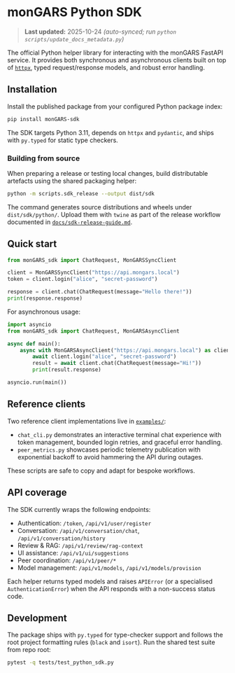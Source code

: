 # monGARS Python SDK

> **Last updated:** 2025-10-24 _(auto-synced; run `python scripts/update_docs_metadata.py`)_

The official Python helper library for interacting with the monGARS FastAPI
service. It provides both synchronous and asynchronous clients built on top of
[`httpx`](https://www.python-httpx.org/), typed request/response models, and
robust error handling.

## Installation

Install the published package from your configured Python package index:

```bash
pip install monGARS-sdk
```

The SDK targets Python 3.11, depends on `httpx` and `pydantic`, and ships with
`py.typed` for static type checkers.

### Building from source

When preparing a release or testing local changes, build distributable
artefacts using the shared packaging helper:

```bash
python -m scripts.sdk_release --output dist/sdk
```

The command generates source distributions and wheels under
`dist/sdk/python/`. Upload them with `twine` as part of the release workflow
documented in [`docs/sdk-release-guide.md`](../../docs/sdk-release-guide.md).

## Quick start

```python
from monGARS_sdk import ChatRequest, MonGARSSyncClient

client = MonGARSSyncClient("https://api.mongars.local")
token = client.login("alice", "secret-password")

response = client.chat(ChatRequest(message="Hello there!"))
print(response.response)
```

For asynchronous usage:

```python
import asyncio
from monGARS_sdk import ChatRequest, MonGARSAsyncClient

async def main():
    async with MonGARSAsyncClient("https://api.mongars.local") as client:
        await client.login("alice", "secret-password")
        result = await client.chat(ChatRequest(message="Hi!"))
        print(result.response)

asyncio.run(main())
```

## Reference clients

Two reference client implementations live in [`examples/`](examples/):

- `chat_cli.py` demonstrates an interactive terminal chat experience with token
  management, bounded login retries, and graceful error handling.
- `peer_metrics.py` showcases periodic telemetry publication with exponential
  backoff to avoid hammering the API during outages.

These scripts are safe to copy and adapt for bespoke workflows.

## API coverage

The SDK currently wraps the following endpoints:

- Authentication: `/token`, `/api/v1/user/register`
- Conversation: `/api/v1/conversation/chat`, `/api/v1/conversation/history`
- Review & RAG: `/api/v1/review/rag-context`
- UI assistance: `/api/v1/ui/suggestions`
- Peer coordination: `/api/v1/peer/*`
- Model management: `/api/v1/models`, `/api/v1/models/provision`

Each helper returns typed models and raises `APIError` (or a specialised
`AuthenticationError`) when the API responds with a non-success status code.

## Development

The package ships with `py.typed` for type-checker support and follows the root
project formatting rules (`black` and `isort`). Run the shared test suite from
repo root:

```bash
pytest -q tests/test_python_sdk.py
```
